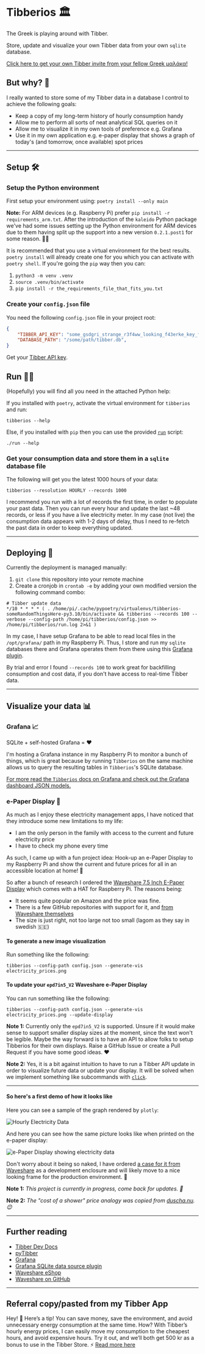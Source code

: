 # Tibberios 🏛

The Greek is playing around with Tibber.

Store, update and visualize your own Tibber data from your own `sqlite` database.

[Click here to get your own Tibber invite from your fellow Greek μαλάκα!](https://invite.tibber.com/o10520f3)

## But why? 👀

I really wanted to store some of my Tibber data in a database I control to achieve the following goals:

- Keep a copy of my long-term history of hourly consumption handy
- Allow me to perform all sorts of neat analytical SQL queries on it
- Allow me to visualize it in my own tools of preference e.g. Grafana
- Use it in my own application e.g. e-paper display that shows a graph of today's (and tomorrow, once available) spot prices

---

## Setup 🛠

### Setup the Python environment

First setup your environment using: `poetry install --only main`

**Note:** For ARM devices (e.g. Raspberry Pi) prefer `pip install -r requirements_arm.txt`.
After the introduction of the `kaleido` Python package we've had some issues setting up the Python environment for ARM devices due to them having split up the support into a new version `0.2.1.post1` for some reason. 🤷‍♂️

It is recommended that you use a virtual environment for the best results.
`poetry install` will already create one for you which you can activate with `poetry shell`.
If you're going the `pip` way then you can:

1. `python3 -m venv .venv`
2. `source .venv/bin/activate`
3. `pip install -r the_requirements_file_that_fits_you.txt`

### Create your `config.json` file

You need the following `config.json` file in your project root:

```json
{
    "TIBBER_API_KEY": "some_gsdgri_strange_r3f4ww_looking_f43erke_key_from_tibber_dev",
    "DATABASE_PATH": "/some/path/tibber.db",
}
```

Get your [Tibber API key](https://developer.tibber.com/).

## Run 🏃‍♀️

(Hopefully) you will find all you need in the attached Python help:

If you installed with `poetry`, activate the virtual environment for `tibberios` and run:

```shell
tibberios --help
```

Else, if you installed with `pip` then you can use the provided [`run`](/run) script:

```shell
./run --help
```

### Get your consumption data and store them in a `sqlite` database file

The following will get you the latest 1000 hours of your data:

```shell
tibberios --resolution HOURLY --records 1000
```

I recommend you run with a lot of records the first time, in order to populate your past data.
Then you can run every hour and update the last ~48 records, or less if you have a live electricity meter.
In my case (not live) the consumption data appears with 1-2 days of delay, thus I need to re-fetch the past data in order to keep everything updated.

---

## Deploying 🚀

Currently the deployment is managed manually:

1. `git clone` this repository into your remote machine
2. Create a cronjob in `crontab -e` by adding your own modified version the following command combo:

```shell
# Tibber update data
*/10 * * * * ( . /home/pi/.cache/pypoetry/virtualenvs/tibberios-someRandomThingsHere-py3.10/bin/activate && tibberios --records 100 --verbose --config-path /home/pi/tibberios/config.json >> /home/pi/tibberios/run.log 2>&1 )
```

In my case, I have setup Grafana to be able to read local files in the `/opt/grafana/` path in my Raspberry Pi.
Thus, I store and run my `sqlite` databases there and Grafana operates them from there using this [Grafana plugin](https://github.com/fr-ser/grafana-sqlite-datasource).

By trial and error I found `--records 100` to work great for backfilling consumption and cost data, if you don't have access to real-time Tibber data.

---

## Visualize your data 📊

### Grafana 📈

SQLite + self-hosted Grafana = ❤️

I'm hosting a Grafana instance in my Raspberry Pi to monitor a bunch of things, which is great because by running `Tibberios` on the same machine allows us to query the resulting tables in `Tibberios`'s SQLite database.

[For more read the `Tibberios` docs on Grafana and check out the Grafana dashboard JSON models.](grafana/README.md)

### e-Paper Display 📜

As much as I enjoy these electricity management apps, I have noticed that they introduce some new limitations to my life:

- I am the only person in the family with access to the current and future electricity price
- I have to check my phone every time

As such, I came up with a fun project idea:
Hook-up an e-Paper Display to my Raspberry Pi and show the current and future prices for all in an accessible location at home! 🤯

So after a bunch of research I ordered the [Waveshare 7.5 Inch E-Paper Display](https://www.waveshare.com/7.5inch-e-paper-hat.htm) which comes with a HAT for Raspberry Pi.
The reasons being:

- It seems quite popular on Amazon and the price was fine.
- There is a few GitHub repositories with support for it, and [from Waveshare themselves](https://github.com/waveshare/e-Paper)
- The size is just right, not too large not too small (lagom as they say in swedish 🇸🇪)

#### To generate a new image visualization

Run something like the following:

```shell
tibberios --config-path config.json --generate-vis electricity_prices.png
```

#### To update your `epd7in5_V2` Waveshare e-Paper Display

You can run something like the following:

```shell
tibberios --config-path config.json --generate-vis electricity_prices.png --update-display
```

**Note 1:** Currently only the `epd7in5_V2` is supported.
Unsure if it would make sense to support smaller display sizes at the moment, since the text won't be legible.
Maybe the way forward is to have an API to allow folks to setup Tibberios for their own displays.
Raise a GitHub Issue or create a Pull Request if you have some good ideas. ❤️

**Note 2:** Yes, it is a bit against intuition to have to run a Tibber API update in order to visualize future data or update your display.
It will be solved when we implement something like subcommands with [`click`](https://click.palletsprojects.com/en/8.1.x/).

---

#### So here's a first demo of how it looks like

Here you can see a sample of the graph rendered by `plotly`:

![Hourly Electricity Data](docs/img/electricity_prices.png)

And here you can see how the same picture looks like when printed on the e-paper display:

![e-Paper Display showing electricity data](docs/img/e-paper-electricity-prices.jpeg)

Don't worry about it being so naked, I have ordered [a case for it from Waveshare](https://www.waveshare.com/7.5inch-e-paper-case.htm) as a development enclosure and will likely move to a nice looking frame for the production environment. 🏡

**Note 1:** *This project is currently in progress, come back for updates. 🕺*

**Note 2:** *The "cost of a shower" price analogy was copied from [duscha.nu](http://www.duscha.nu/). 😊*

---

## Further reading

- [Tibber Dev Docs](https://developer.tibber.com/)
- [pyTibber](https://github.com/Danielhiversen/pyTibber)
- [Grafana](https://grafana.com/docs/grafana/latest/)
- [Grafana SQLite data source plugin](https://github.com/fr-ser/grafana-sqlite-datasource)
- [Waveshare eShop](https://www.waveshare.com/)
- [Waveshare on GitHub](https://github.com/waveshare)

---

## Referral copy/pasted from my Tibber App

Hey! 🤗 Here’s a tip! You can save money, save the environment, and avoid unnecessary energy consumption at the same time. How? With Tibber’s hourly energy prices, I can easily move my consumption to the cheapest hours, and avoid expensive hours. Try it out, and we’ll both get 500 kr as a bonus to use in the Tibber Store. ⚡ [Read more here](https://invite.tibber.com/o10520f3)
